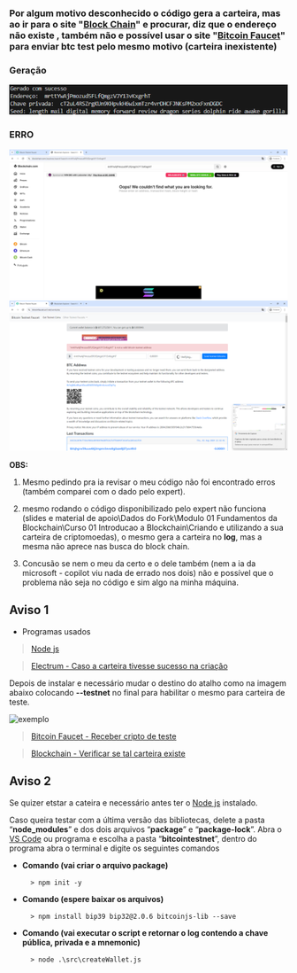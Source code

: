 ### Por algum motivo desconhecido o código gera a carteira, mas ao ir para o site "[Block Chain](https://www.blockchain.com/pt/explorer/)" e procurar, diz que o endereço não existe , também não e possível usar o site "[Bitcoin Faucet](https://bitcoinfaucet.uo1.net/)" para enviar btc test pelo mesmo motivo (carteira inexistente)

### Geração

![geração da carteira](https://github.com/Br8Mil/formacao-blockchain-dio/blob/main/Desafio%201%20-%20Teste%20Wallet/gera%C3%A7%C3%A3o.png)

### **ERRO**

![erro1](https://github.com/Br8Mil/formacao-blockchain-dio/blob/main/Desafio%201%20-%20Teste%20Wallet/erro1.png)
![erro2](https://github.com/Br8Mil/formacao-blockchain-dio/blob/main/Desafio%201%20-%20Teste%20Wallet/erro2.png)

**OBS:**
1. Mesmo pedindo pra ia revisar o meu código não foi encontrado erros (também comparei com o dado pelo expert).

2. mesmo rodando o código disponibilizado pelo expert não funciona (slides e material de apoio\Dados do Fork\Modulo 01 Fundamentos da Blockchain\Curso 01 Introducao a Blockchain\Criando e utilizando a sua carteira de criptomoedas), o mesmo gera a carteira no **log**, mas a mesma não aprece nas busca do block chain.

3. Concusão se nem o meu da certo e o dele também (nem a ia da microsoft - copilot viu nada de errado nos dois) não e possível que o problema não seja no código e sim algo na minha máquina.

## **Aviso 1**
- Programas usados

> [Node js](https://nodejs.org/en/download/package-manager/current)

> [Electrum - Caso a carteira tivesse sucesso na criação](https://electrum.org/#download)

Depois de instalar e necessário mudar o destino do atalho como na imagem abaixo colocando **--testnet** no final para habilitar o mesmo para carteira de teste.

![exemplo]()

> [Bitcoin Faucet - Receber cripto de teste](https://bitcoinfaucet.uo1.net/)

> [Blockchain - Verificar se tal carteira existe](https://www.blockchain.com/pt/explorer/)

## **Aviso 2**

Se quizer etstar a cateira e necessário antes ter o [Node js](https://nodejs.org/en/download/package-manager/current
) instalado.

Caso queira testar com a última versão das bibliotecas, delete a pasta “**node\_modules**” e dos dois arquivos “**package**” e “**package-lock**”. Abra o [VS Code](https://code.visualstudio.com/download) ou programa e escolha a pasta “**bitcointestnet**”, dentro do programa abra o terminal e digite os seguintes comandos


- **Comando (vai criar o arquivo package)**

        > npm init -y

- **Comando (espere baixar os arquivos)**

        > npm install bip39 bip32@2.0.6 bitcoinjs-lib --save

- **Comando (vai executar o script e retornar o log contendo a chave pública, privada e a mnemonic)**

        > node .\src\createWallet.js
